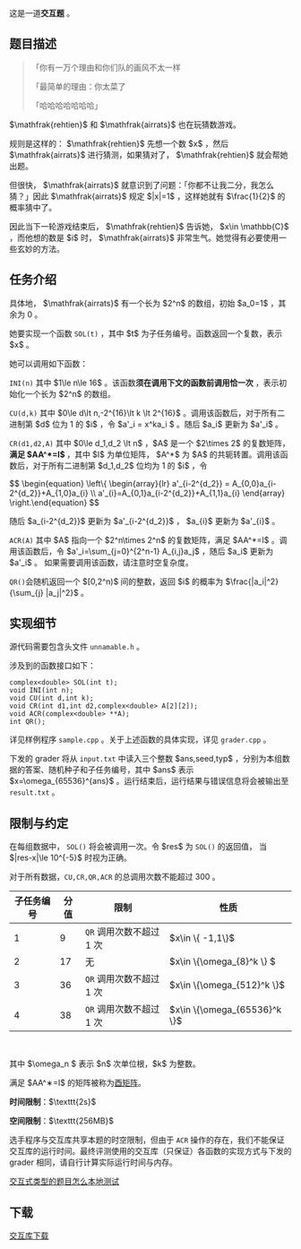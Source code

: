 <p>这是一道<strong>交互题</strong> 。</p>
<h2>题目描述</h2>
<blockquote>
<p>「你有一万个理由和你们队的画风不太一样</p>
<p>「最简单的理由：你太菜了</p>
<p>「哈哈哈哈哈哈哈」</p>
</blockquote>
<p> $\mathfrak{rehtien}$ 和 $\mathfrak{airrats}$ 也在玩猜数游戏。</p>
<p>规则是这样的： $\mathfrak{rehtien}$ 先想一个数 $x$ ，然后 $\mathfrak{airrats}$ 进行猜测，如果猜对了， $\mathfrak{rehtien}$ 就会帮她出题。</p>
<p>但很快， $\mathfrak{airrats}$ 就意识到了问题：「你都不让我二分，我怎么猜？」因此 $\mathfrak{airrats}$ 规定 $|x|=1$ ，这样她就有 $\frac{1}{2}$ 的概率猜中了。</p>
<p>因此当下一轮游戏结束后， $\mathfrak{rehtien}$ 告诉她， $x\in \mathbb{C}$ ，而他想的数是 $i$ 时， $\mathfrak{airrats}$ 非常生气。她觉得有必要使用一些玄妙的方法。</p>
<h2>任务介绍</h2>
<p>具体地， $\mathfrak{airrats}$ 有一个长为 $2^n$ 的数组，初始 $a_0=1$ ，其余为 0 。</p>
<p>她要实现一个函数 <code>SOL(t)</code> ，其中 $t$ 为子任务编号。函数返回一个复数，表示 $x$ 。</p>
<p>她可以调用如下函数：</p>
<p> <code>INI(n)</code> 其中 $1\le n\le 16$ 。该函数<strong>须在调用下文的函数前调用恰一次</strong> ，表示初始化一个长为 $2^n$ 的数组。</p>
<p> <code>CU(d,k)</code> 其中 $0\le d\lt n,-2^{16}\lt k \lt 2^{16}$ 。调用该函数后，对于所有二进制第 $d$ 位为 1 的 $i$ ，令 $a'_i = x^ka_i $ 。随后 $a_i$ 更新为 $a'_i$ 。</p>
<p> <code>CR(d1,d2,A)</code> 其中 $0\le d_1,d_2 \lt n$ ，$A$ 是一个 $2\times 2$ 的复数矩阵，<strong>满足 $AA^*=I$ </strong>，其中 $I$ 为单位矩阵， $A^*$ 为 $A$ 的共轭转置。调用该函数后，对于所有二进制第 $d_1,d_2$ 位均为 1 的 $i$ ，令 </p>
<p>$$ \begin{equation} \left\{  \begin{array}{lr}  a'_{i-2^{d_2}} = A_{0,0}a_{i-2^{d_2}}+A_{1,0}a_{i}  \\ a'_{i}=A_{0,1}a_{i-2^{d_2}}+A_{1,1}a_{i}  \end{array} \right.\end{equation} $$   </p>
<p>随后 $a_{i-2^{d_2}}$ 更新为 $a'_{i-2^{d_2}}$ ， $a_{i}$ 更新为 $a'_{i}$  。</p>
<p> <code>ACR(A)</code> 其中 $A$ 指向一个 $2^n\times 2^n$ 的复数矩阵，满足 $AA^*=I$ 。调用该函数后，令 $a'_i=\sum_{j=0}^{2^n-1} A_{i,j}a_j$ ，随后 $a_i$ 更新为 $a'_i$ 。  如果需要调用该函数，请注意时空复杂度。</p>
<p> <code>QR()</code>会随机返回一个 $[0,2^n)$ 间的整数，返回 $i$ 的概率为 $\frac{|a_i|^2}{\sum_{j} |a_j|^2}$ 。</p>
<h2>实现细节</h2>
<p>源代码需要包含头文件 <code>unnamable.h</code> 。</p>
<p>涉及到的函数接口如下：</p>
<pre><code class="sh_cpp">complex&lt;double&gt; SOL(int t);
void INI(int n);
void CU(int d,int k);
void CR(int d1,int d2,complex&lt;double&gt; A[2][2]);
void ACR(complex&lt;double&gt; **A);
int QR();</code></pre>
<p>详见样例程序 <code>sample.cpp</code> 。关于上述函数的具体实现，详见 <code>grader.cpp</code> 。</p>
<p>下发的 grader 将从 <code>input.txt</code> 中读入三个整数 $ans,seed,typ$ ，分别为本组数据的答案、随机种子和子任务编号，其中 $ans$ 表示 $x=\omega_{65536}^{ans}$ 。运行结束后，运行结果与错误信息将会被输出至 <code>result.txt</code> 。</p>
<h2>限制与约定</h2>
<p>在每组数据中， <code>SOL()</code> 将会被调用一次。令 $res$ 为 <code>SOL()</code> 的返回值， 当 $|res-x|\le 10^{-5}$ 时视为正确。</p>
<p>对于所有数据，<code>CU,CR,QR,ACR</code> 的总调用次数不能超过 300 。</p>
<div class="table-responsive">
<table class="table table-bordered table-text-center table-verticle-middle"><thead><tr><th>子任务编号</th><th>分值</th><th>限制</th><th>性质</th></tr></thead><tbody><tr><td>1</td><td>9</td><td><code>QR</code> 调用次数不超过 1 次</td><td>$x\in \{ -1,1\}$</td></tr><tr><td>2</td><td>17</td><td>无</td><td>$x\in \{\omega_{8}^k \} $</td></tr><tr><td>3</td><td>36</td><td><code>QR</code> 调用次数不超过 1 次</td><td>$x\in \{\omega_{512}^k \}$</td></tr><tr><td>4</td><td>38</td><td><code>QR</code> 调用次数不超过 1 次</td><td>$x\in \{\omega_{65536}^k \}$</td></tr></tbody></table><p>&nbsp;</p>
</div>

<p>其中 $\omega_n $ 表示 $n$ 次单位根，$k$ 为整数。</p>
<p>满足 $AA^∗=I$ 的矩阵被称为<a href="//en.wikipedia.org/wiki/Unitary_matrix">酉矩阵</a>。</p>
<p><strong>时间限制</strong>：$\texttt{2s}$</p>
<p><strong>空间限制</strong>：$\texttt{256MB}$</p>
<p>选手程序与交互库共享本题的时空限制，但由于 <code>ACR</code> 操作的存在，我们不能保证交互库的运行时间。最终评测使用的交互库（只保证）各函数的实现方式与下发的 grader 相同，请自行计算实际运行时间与内存。</p>
<p><a href="/faq">交互式类型的题目怎么本地测试</a></p>
<h2>下载</h2>
<p><a href="./20848/file/attachment.zip">交互库下载</a></p>
